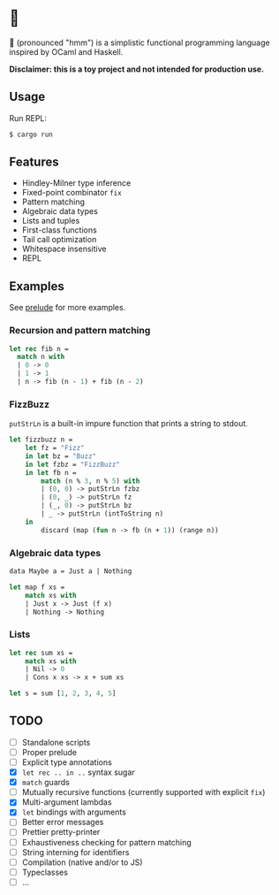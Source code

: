 # 🤔

🤔 (pronounced "hmm") is a simplistic functional programming language inspired by OCaml and Haskell.

**Disclaimer: this is a toy project and not intended for production use.**

## Usage

Run REPL:

```bash
$ cargo run
```

## Features

- Hindley-Milner type inference
- Fixed-point combinator `fix`
- Pattern matching
- Algebraic data types
- Lists and tuples
- First-class functions
- Tail call optimization
- Whitespace insensitive
- REPL

## Examples

See [prelude](src/prelude.rs) for more examples.

### Recursion and pattern matching

```ocaml
let rec fib n =
  match n with
  | 0 -> 0
  | 1 -> 1
  | n -> fib (n - 1) + fib (n - 2)
```

### FizzBuzz

`putStrLn` is a built-in impure function that prints a string to stdout.

```ocaml
let fizzbuzz n =
    let fz = "Fizz"
    in let bz = "Buzz"
    in let fzbz = "FizzBuzz"
    in let fb n =
        match (n % 3, n % 5) with
        | (0, 0) -> putStrLn fzbz
        | (0, _) -> putStrLn fz
        | (_, 0) -> putStrLn bz
        | _ -> putStrLn (intToString n)
    in
        discard (map (fun n -> fb (n + 1)) (range n))
```

### Algebraic data types

```ocaml
data Maybe a = Just a | Nothing

let map f xs =
    match xs with
    | Just x -> Just (f x)
    | Nothing -> Nothing
```

### Lists

```ocaml
let rec sum xs =
    match xs with
    | Nil -> 0
    | Cons x xs -> x + sum xs

let s = sum [1, 2, 3, 4, 5]
```

## TODO

- [ ] Standalone scripts
- [ ] Proper prelude
- [ ] Explicit type annotations
- [x] `let rec .. in ..` syntax sugar
- [x] `match` guards
- [ ] Mutually recursive functions (currently supported with explicit `fix`)
- [x] Multi-argument lambdas
- [x] `let` bindings with arguments
- [ ] Better error messages
- [ ] Prettier pretty-printer
- [ ] Exhaustiveness checking for pattern matching
- [ ] String interning for identifiers
- [ ] Compilation (native and/or to JS)
- [ ] Typeclasses
- [ ] ...
